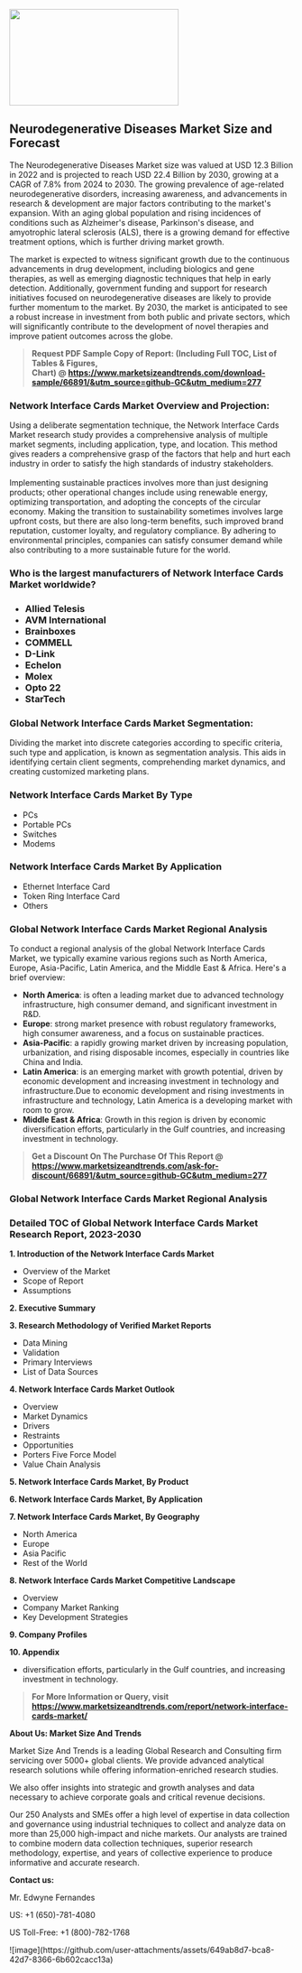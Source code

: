 <p><img class="alignnone size-medium wp-image-20088" src="https://ffe5etoiles.com/wp-content/uploads/2024/12/MST1-300x171.png" alt="" width="300" height="171" /></p><h2>Neurodegenerative Diseases Market Size and Forecast</h2><p>The Neurodegenerative Diseases Market size was valued at USD 12.3 Billion in 2022 and is projected to reach USD 22.4 Billion by 2030, growing at a CAGR of 7.8% from 2024 to 2030. The growing prevalence of age-related neurodegenerative disorders, increasing awareness, and advancements in research & development are major factors contributing to the market's expansion. With an aging global population and rising incidences of conditions such as Alzheimer's disease, Parkinson's disease, and amyotrophic lateral sclerosis (ALS), there is a growing demand for effective treatment options, which is further driving market growth.</p><p>The market is expected to witness significant growth due to the continuous advancements in drug development, including biologics and gene therapies, as well as emerging diagnostic techniques that help in early detection. Additionally, government funding and support for research initiatives focused on neurodegenerative diseases are likely to provide further momentum to the market. By 2030, the market is anticipated to see a robust increase in investment from both public and private sectors, which will significantly contribute to the development of novel therapies and improve patient outcomes across the globe.</p></p><blockquote id="" class=""><strong>Request PDF Sample Copy of Report: (Including Full TOC, List of Tables &amp; Figures, Chart)&nbsp;@&nbsp;<strong><a href="https://www.marketsizeandtrends.com/download-sample/66891/&utm_source=github-GC&utm_medium=277" target="_blank">https://www.marketsizeandtrends.com/download-sample/66891/&utm_source=github-GC&utm_medium=277</a></strong></strong></blockquote><h3 id="" class="">Network Interface Cards Market&nbsp;Overview and Projection:</h3><p id="" class="">Using a deliberate segmentation technique, the Network Interface Cards Market research study provides a comprehensive analysis of multiple market segments, including application, type, and location. This method gives readers a comprehensive grasp of the factors that help and hurt each industry in order to satisfy the high standards of industry stakeholders. <br /> <br />Implementing sustainable practices involves more than just designing products; other operational changes include using renewable energy, optimizing transportation, and adopting the concepts of the circular economy. Making the transition to sustainability sometimes involves large upfront costs, but there are also long-term benefits, such improved brand reputation, customer loyalty, and regulatory compliance. By adhering to environmental principles, companies can satisfy consumer demand while also contributing to a more sustainable future for the world.</p><h3 id="" class="">Who is the largest manufacturers of&nbsp;Network Interface Cards Market worldwide?</h3><h3 class=""><p><ul><li>Allied Telesis </li><li> AVM International </li><li> Brainboxes </li><li> COMMELL </li><li> D-Link </li><li> Echelon </li><li> Molex </li><li> Opto 22 </li><li> StarTech</li></ul></p></h3><h3 id="" class="">Global&nbsp;Network Interface Cards Market Segmentation:</h3><p id="" class="">Dividing the market into discrete categories according to specific criteria, such type and application, is known as segmentation analysis. This aids in identifying certain client segments, comprehending market dynamics, and creating customized marketing plans.</p><h3 id="" class="">Network Interface Cards Market&nbsp;By Type</h3><p><p><ul><li>PCs </li><li> Portable PCs </li><li> Switches </li><li> Modems</p></li></ul></p></p><h3 id="" class="">Network Interface Cards Market&nbsp;By Application</h3><p class=""><p><ul><li>Ethernet Interface Card </li><li> Token Ring Interface Card </li><li> Others</li></ul></p></p><h3 id="" class="">Global Network Interface Cards Market Regional Analysis</h3><p id="" class="">To conduct a regional analysis of the global Network Interface Cards Market, we typically examine various regions such as North America, Europe, Asia-Pacific, Latin America, and the Middle East &amp; Africa. Here's a brief overview:</p><ul><li><strong>North America</strong>: is often a leading market due to advanced technology infrastructure, high consumer demand, and significant investment in R&amp;D.</li><li><strong>Europe</strong>: strong market presence with robust regulatory frameworks, high consumer awareness, and a focus on sustainable practices.</li><li><strong>Asia-Pacific</strong>: a rapidly growing market driven by increasing population, urbanization, and rising disposable incomes, especially in countries like China and India.</li><li><strong>Latin America</strong>: is an emerging market with growth potential, driven by economic development and increasing investment in technology and infrastructure.Due to economic development and rising investments in infrastructure and technology, Latin America is a developing market with room to grow.</li><li><strong>Middle East &amp; Africa</strong>: Growth in this region is driven by economic diversification efforts, particularly in the Gulf countries, and increasing investment in technology.</li></ul><blockquote id="" class=""><strong>Get a Discount On The Purchase Of This Report @ <strong><a href="https://www.marketsizeandtrends.com/ask-for-discount/66891/&utm_source=github-GC&utm_medium=277" target="_blank">https://www.marketsizeandtrends.com/ask-for-discount/66891/&utm_source=github-GC&utm_medium=277</a></strong></strong></blockquote><h3 id="" class="">Global Network Interface Cards Market Regional Analysis</h3><h3 id="" class="">Detailed TOC of Global Network Interface Cards Market Research Report, 2023-2030</h3><p id="" class=""><strong>1. Introduction of the Network Interface Cards Market</strong></p><ul><li>Overview of the Market</li><li>Scope of Report</li><li>Assumptions</li></ul><p id="" class=""><strong>2. Executive Summary</strong></p><p id="" class=""><strong>3. Research Methodology of Verified Market Reports</strong></p><ul><li>Data Mining</li><li>Validation</li><li>Primary Interviews</li><li>List of Data Sources</li></ul><p id="" class=""><strong>4. Network Interface Cards Market Outlook</strong></p><ul><li>Overview</li><li>Market Dynamics</li><li>Drivers</li><li>Restraints</li><li>Opportunities</li><li>Porters Five Force Model</li><li>Value Chain Analysis</li></ul><p id="" class=""><strong>5. Network Interface Cards Market, By Product</strong></p><p id="" class=""><strong>6. Network Interface Cards Market, By Application</strong></p><p id="" class=""><strong>7. Network Interface Cards Market, By Geography</strong></p><ul><li>North America</li><li>Europe</li><li>Asia Pacific</li><li>Rest of the World</li></ul><p id="" class=""><strong>8. Network Interface Cards Market Competitive Landscape</strong></p><ul><li>Overview</li><li>Company Market Ranking</li><li>Key Development Strategies</li></ul><p id="" class=""><strong>9. Company Profiles</strong></p><p id="" class=""><strong>10. Appendix</strong></p><ul><li>diversification efforts, particularly in the Gulf countries, and increasing investment in technology.</li></ul><blockquote id="" class=""><strong>For More Information or Query, visit <strong><strong><a href="https://www.marketsizeandtrends.com/report/network-interface-cards-market/" target="_blank">https://www.marketsizeandtrends.com/report/network-interface-cards-market/</a></strong></strong></strong></blockquote><p id="" class=""><strong>About Us: Market Size And Trends</strong></p><p id="" class="">Market Size And Trends is a leading Global Research and Consulting firm servicing over 5000+ global clients. We provide advanced analytical research solutions while offering information-enriched research studies.</p><p id="" class="">We also offer insights into strategic and growth analyses and data necessary to achieve corporate goals and critical revenue decisions.</p><p id="" class="">Our 250 Analysts and SMEs offer a high level of expertise in data collection and governance using industrial techniques to collect and analyze data on more than 25,000 high-impact and niche markets. Our analysts are trained to combine modern data collection techniques, superior research methodology, expertise, and years of collective experience to produce informative and accurate research.</p><p id="" class=""><strong>Contact us:</strong></p><p id="" class="">Mr. Edwyne Fernandes</p><p id="" class="">US: +1 (650)-781-4080</p><p id="" class="">US Toll-Free: +1 (800)-782-1768</p>
![image](https://github.com/user-attachments/assets/649ab8d7-bca8-42d7-8366-6b602cacc13a)
